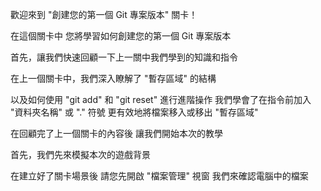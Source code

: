 歡迎來到
"創建您的第一個 Git 專案版本" 關卡！

在這個關卡中
您將學習如何創建您的第一個 Git 專案版本

首先，讓我們快速回顧一下上一關中我們學到的知識和指令

在上一個關卡中，我們深入瞭解了 "暫存區域" 的結構

以及如何使用 "git add" 和 "git reset" 進行進階操作
我們學會了在指令前加入 "資料夾名稱" 或 "." 符號
更有效地將檔案移入或移出 "暫存區域"

在回顧完了上一個關卡的內容後
讓我們開始本次的教學

首先，我們先來模擬本次的遊戲背景

在建立好了關卡場景後
請您先開啟 "檔案管理" 視窗
我們來確認電腦中的檔案